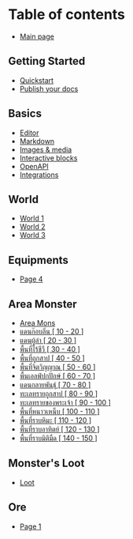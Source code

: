 # Table of contents

* [Main page](README.md)

## Getting Started

* [Quickstart](getting-started/quickstart.md)
* [Publish your docs](getting-started/publish-your-docs.md)

## Basics

* [Editor](basics/editor.md)
* [Markdown](basics/markdown.md)
* [Images & media](basics/images-and-media.md)
* [Interactive blocks](basics/interactive-blocks.md)
* [OpenAPI](basics/openapi.md)
* [Integrations](basics/integrations.md)

## World

* [World 1](world/world-1.md)
* [World 2](world/world-2.md)
* [World 3](world/world-3.md)

## Equipments

* [Page 4](equipments/page-4.md)

## Area Monster

* [Area Mons](area-monster/area-mons.md)
* [แดนก๊อบลิ่น \[ 10 - 20 \]](area-monster/10-20.md)
* [แดนผู้ล่า \[ 20 - 30 \]](area-monster/20-30.md)
* [พื้นที่ไร้ชีวี \[ 30 - 40 \]](area-monster/30-40.md)
* [พื้นที่ถูกสาป \[ 40 - 50 \]](area-monster/40-50.md)
* [พื้นที่จิตวิญญาณ \[ 50 - 60 \]](area-monster/50-60.md)
* [พื้นเอลฟ์ปกปักษ์ \[ 60 - 70 \]](area-monster/60-70.md)
* [แดนกลายพันธุ์ \[ 70 - 80 \]](area-monster/70-80.md)
* [ทะเลทรายถูกสาป \[ 80 - 90 \]](area-monster/80-90.md)
* [ทะเลทรายของพระเจ้า \[ 90 - 100 \]](area-monster/90-100.md)
* [พื้นที่หนาวเหน็บ \[ 100 - 110 \]](area-monster/100-110.md)
* [พื้นที่ราบหิมะ \[ 110 - 120 \]](area-monster/110-120.md)
* [พื้นที่ราบอาทิตย์ \[ 120 - 130 \]](area-monster/120-130.md)
* [พื้นที่ราบมิติมืด \[ 140 - 150 \]](area-monster/140-150.md)

## Monster's Loot

* [Loot](monsters-loot/loot.md)

## Ore

* [Page 1](ore/page-1.md)
